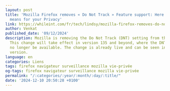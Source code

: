 ```yaml
---
layout: post
title: 'Mozilla Firefox removes « Do Not Track » Feature support: Here''s what it
  means for your Privacy'
link: https://whileint.com/fr/tech/lindsy/mozilla-firefox-removes-do-not-track-feature-support-heres-what-it-means-for-your-privacy/
author: Venkat
published_date: '09/12/2024'
description: Mozilla is removing the Do Not Track (DNT) setting from the Firefox browser.
  This change will take effect in version 135 and beyond, where the DNT setting will
  no longer be available. The change is already live and can be seen in the Nightly
  version.
language: en
categories: Liens
tags: firefox navigateur surveillance mozilla vie-privée
og-tags: firefox navigateur surveillance mozilla vie-privée
permalink: "/:categories/:year/:month/:day/:title/"
date: '2024-12-10 20:50:28 +0100'
---
```


